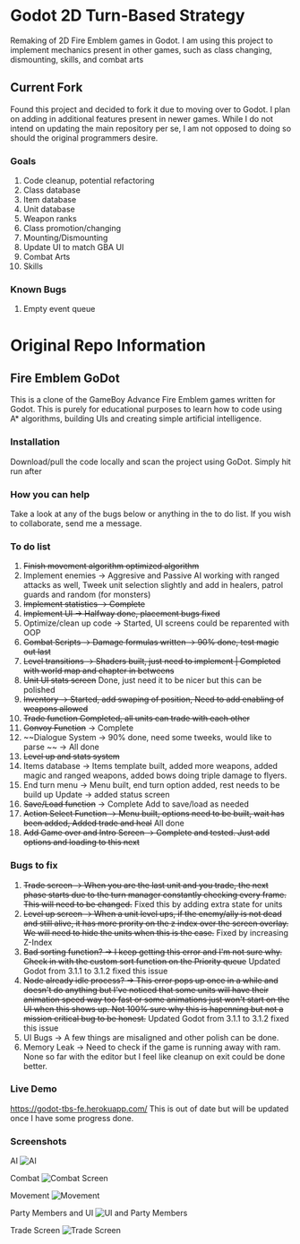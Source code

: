 # Godot 2D Turn-Based Strategy
Remaking of 2D Fire Emblem games in Godot.
I am using this project to implement mechanics present in other games,
such as class changing, dismounting, skills, and combat arts

## Current Fork

Found this project and decided to fork it due to moving over to Godot.
I plan on adding in additional features present in newer games.
While I do not intend on updating the main repository per se,
I am not opposed to doing so should the original programmers desire.

### Goals
1. Code cleanup, potential refactoring
2. Class database
3. Item database
4. Unit database
5. Weapon ranks
6. Class promotion/changing
7. Mounting/Dismounting
8. Update UI to match GBA UI
9. Combat Arts
10. Skills

### Known Bugs
1. Empty event queue

# Original Repo Information

## Fire Emblem GoDot 

This is a clone of the GameBoy Advance Fire Emblem games written for Godot.
This is purely for educational purposes to learn how to code using A* algorithms, building UIs and creating simple artificial intelligence.


### Installation
Download/pull the code locally and scan the project using GoDot. Simply hit run after

### How you can help
Take a look at any of the bugs below or anything in the to do list. If you wish to collaborate, send me a message.

### To do list
1. ~~Finish movement algorithm optimized algorithm~~
2. Implement enemies -> Aggresive and Passive AI working with ranged attacks as well, Tweek unit selection slightly and add in healers, patrol guards and random (for monsters)
3. ~~Implement statistics -> Complete~~
4. ~~Implement UI -> Halfway done, placement bugs fixed~~
5. Optimize/clean up code -> Started, UI screens could be reparented with OOP
6. ~~Combat Scripts -> Damage formulas written -> 90% done, test magic out last~~
7. ~~Level transitions -> Shaders built, just need to implement |  Completed with world map and chapter in betweens~~
8. ~~Unit UI stats screen~~ Done, just need it to be nicer but this can be polished
9. ~~Inventory -> Started, add swaping of position, Need to add enabling of weapons allowed~~
10. ~~Trade function Completed, all units can trade with each other~~
11. ~~Convoy Function~~ -> Complete
12. ~~Dialogue System -> 90% done, need some tweeks, would like to parse  ~~ -> All done
13. ~~Level up and stats system~~
14. Items database -> Items template built, added more weapons, added magic and ranged weapons, added bows doing triple damage to flyers.
15. End turn menu -> Menu built, end turn option added, rest needs to be build up Update -> added status screen
16. ~~Save/Load function~~ -> Complete Add to save/load as needed
17. ~~Action Select Function -> Menu built, options need to be built, wait has been added, Added trade and heal~~ All done
18. ~~Add Game over and Intro Screen -> Complete and tested. Just add options and loading to this next~~

### Bugs to fix
1. ~~Trade screen -> When you are the last unit and you trade, the next phase starts due to the turn manager constantly checking every frame. This will need to be changed.~~ Fixed this by adding extra state for units
2. ~~Level up screen -> When a unit level ups, if the enemy/ally is not dead and still alive, it has more prority on the z index over the screen overlay. We will need to hide the units when this is the case.~~ Fixed by increasing Z-Index
3. ~~Bad sorting function? -> I keep getting this error and I'm not sure why. Check in with the custom sort function on the Priority queue~~ Updated Godot from 3.1.1 to 3.1.2 fixed this issue
4. ~~Node already idle process? -> This error pops up once in a while and doesn't do anything but I've noticed that some units will have their animation speed way too fast or some animations just won't start on the UI when this shows up. Not 100% sure why this is hapenning but not a mission critical bug to be honest.~~ Updated Godot from 3.1.1 to 3.1.2 fixed this issue
5. UI Bugs -> A few things are misaligned and other polish can be done.
6. Memory Leak -> Need to check if the game is running away with ram. None so far with the editor but I feel like cleanup on exit could be done better.

### Live Demo
https://godot-tbs-fe.herokuapp.com/
This is out of date but will be updated once I have some progress done.

### Screenshots

AI
![AI](https://raw.githubusercontent.com/ja-brouil/TBS_GoDot/master/Screenshots/AI.png)

Combat
![Combat Screen](https://raw.githubusercontent.com/ja-brouil/TBS_GoDot/master/Screenshots/Combat.png)

Movement
![Movement](https://raw.githubusercontent.com/ja-brouil/TBS_GoDot/master/Screenshots/Movement.png)

Party Members and UI
![UI and Party Members](https://raw.githubusercontent.com/ja-brouil/TBS_GoDot/master/Screenshots/Party%20Members.png)

Trade Screen
![Trade Screen](https://raw.githubusercontent.com/ja-brouil/TBS_GoDot/master/Screenshots/Trade.png)
